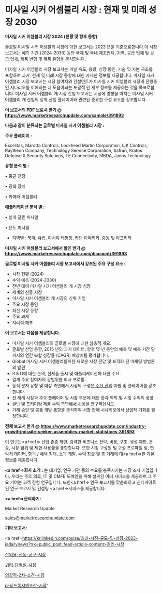 # 미사일 시커 어셈블리 시장 : 현재 및 미래 성장 2030

<strong>미사일 시커 어셈블리 시장 2024 (현황 및 향후 동향)</strong>

글로벌 미사일 시커 어셈블리 시장에 대한 보고서는 2023 년을 기준으로합니다.이 시장 보고서는 예측 기간 (2024-2030) 동안 국제 및 국내 제조업체, 지역, 공급 업체 및 공급 업체, 제품 변형 및 제품 유형을 분석합니다.

미사일 시커 어셈블리 시장 보고서는 개발 속도, 용량, 성장 동인, 기술 및 자본 구조를 포함하여 과거, 현재 및 미래 시장 동향에 대한 자세한 정보를 제공합니다. 미사일 시커 어셈블리 시장 보고서는 시장 참여자와 컨설턴트가 미사일 시커 어셈블리 시장의 진행중인 시나리오를 이해하는 데 도움이되는 포괄적 인 세부 정보를 제공하는 것을 목표로합니다. 미사일 시커 어셈블리 개 시장 산업 보고서는 시장에 영향을 미치는 미사일 시커 어셈블리 개 산업의 상위 산업 플레이어와 관련된 중요한 구성 요소를 강조합니다.



<strong>이 보고서의 PDF 브로셔 받기 @ <a href=https://www.marketresearchupdate.com/sample/391893>https://www.marketresearchupdate.com/sample/391893</a></strong>



<strong>다음과 같이 분류되는 글로벌 미사일 시커 어셈블리 시장 :</strong>



<strong>주요 플레이어 :</strong>

Excelitas, Marotta Controls, Lockheed Martin Corporation, IJK Controls, Raytheon Company, Technology Service Corporation, Safran, Kratos Defense & Security Solutions, TE Connectivity, MBDA, Janos Technology



<strong>유형 분석 별 :</strong>

• 둥근 천장

• 광학 장치

• 카메라 어셈블리



<strong>애플리케이션 분석 별 :</strong>

• 날개 달린 미사일

• 탄도 미사일

<ul>
  <li>지역별 : 북미, 유럽, 아시아 태평양, 라틴 아메리카, 중동 및 아프리카</li>
</ul>


<strong>미사일 시커 어셈블리 보고서에서 할인 받기 @ <a href=https://www.marketresearchupdate.com/discount/391893>https://www.marketresearchupdate.com/discount/391893</a></strong>



<strong>글로벌 미사일 시커 어셈블리 시장 보고서에서 강조된 주요 구성 요소 :</strong>
<ul>
  <li>시장 현황 (2024)</li>
  <li>수익 예측 (2024-2030)</li>
  <li>전년 대비 미사일 시커 어셈블리 개 시장 성장</li>
  <li>세계의 신흥 시장</li>
  <li>미사일 시커 어셈블리 개 시장의 상위 기업</li>
  <li>주요 시장 동인</li>
  <li>최신 시장 동향</li>
  <li>주요 과제</li>
  <li>지리적 해부</li>
</ul>


<strong>이 보고서는 다음을 제공합니다.</strong>
<ul>
  <li>미사일 시커 어셈블리의 글로벌 시장에 대한 심층적 개요.</li>
  <li>글로벌 산업 동향, 2015 년의 과거 데이터, 향후 몇 년 동안의 예측 및 예측 기간 말까지의 연간 복합 성장률 (CAGR) 예상치를 평가합니다.</li>
  <li>Global 미사일 시커 어셈블리를위한 새로운 시장 전망 및 표적화 된 마케팅 방법론의 발견</li>
  <li>R &amp; D에 대한 논의, 신제품 출시 및 애플리케이션에 대한 수요.</li>
  <li>업계 주요 참여자의 광범위한 회사 프로필.</li>
  <li>동적 분자 유형 및 대상 측면에서 시장의 구성은<a href=> 주요 산</a>업 자원 및 플레이어를 강조합니다.</li>
  <li>전 세계 시장과 주요 플레이어 및 시장 부문에 대한 환자 역학 및 시장 수익의 성장.</li>
  <li>일반 및 프리미엄 제품 수익 측면<a href=>에서 시</a>장을 연구하십시오.</li>
  <li>거래 승인 및 공동 개발 동향을 분석하여 시장 판매 시나리오에서 상업적 기회를 결정합니다.</li>
</ul>



<strong>전체 보고서 받기 @ <a href=https://www.marketresearchupdate.com/industry-growth/missile-seeker-assemblies-market-statistices-391893>https://www.marketresearchupdate.com/industry-growth/missile-seeker-assemblies-market-statistices-391893</a></strong>

이 연구는<a href=> 산업 존중</a> 체인, 강력한 비즈니스 전략, 비용, 구조, 생성 제한, 운송, 시장 범위 및 제한 사용률을 통합합니다. 또한 시장 구성원 및 구성 프로파일 링, 연락처 데이터, 항목 / 혜택 침대, 소득 개발, 수익 창출 및 총 거래에 대<a href=>한 기본 </a>정보를 제공합니다.



<strong><a href=>회사 소</a>개 :</strong>
는 대기업, 연구 기관 등의 수요를 충족시키는 시장 조사 기업입니다. 우리는 주로 의료, IT 및 CMFE 도메인을 위해 설계된 여러 서비스를 제공하며 그 주요 기여는 고객 경험 연구입니다. 또한<a href=> 연구 보</a>고서를 맞춤화하고 신디케이트 된 연구 보고서 및 컨설팅 <a href=>서비스</a>를 제공합니다.



<strong><a href=>문의하기:</a></strong>

Market Research Update

sales@marketresearchupdate.com



<strong>기타 보고서:</strong>

<a href=https://kr.linkedin.com/pulse/칠러-시장-규모-및-성장-2023-isdailynews?trk=public_post_feed-article-content>칠러-시장</a>

<a href=https://www.linkedin.com/pulse/산업용-전동-공구-시장-경쟁-분석-및-성장-잠재력-2029-survey-savvy-insights-360-analysis/>산업용-전동-공구-시장</a>

<a href=https://www.linkedin.com/pulse/귀리-단백질-시장-세분화-연구-및-목표-고객2029년-trendsetters-talk-360-analysis-r9d4f/>귀리-단백질-시장</a>

<a href=https://www.linkedin.com/pulse/의학적-2차-소견-시장-동향-및-성장-전망-market-matrix-musings-analysis-zarpf/>의학적-2차-소견-시장</a>

<a href=https://www.linkedin.com/pulse/p-히드록시벤조산-시장-진입-전략-및-위험-평가2030년-market-matrix-musings-analysis-scdzf/>p-히드록시벤조산-시장</a>"
